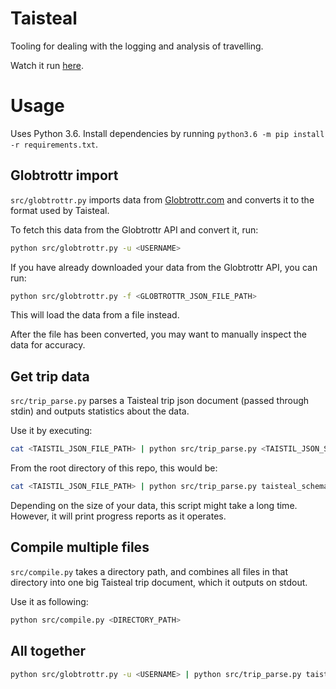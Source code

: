 # Taisteal

Tooling for dealing with the logging and analysis of travelling.

Watch it run [here](https://asciinema.org/a/mwNNT1DUfelOovGldhacgHHPT).

# Usage

Uses Python 3.6. Install dependencies by running `python3.6 -m pip install -r requirements.txt`.

## Globtrottr import

`src/globtrottr.py` imports data from [Globtrottr.com](http://globtrottr.com) and converts it
to the format used by Taisteal.

To fetch this data from the Globtrottr API and convert it, run:

```sh
python src/globtrottr.py -u <USERNAME>
```

If you have already downloaded your data from the Globtrottr API, you can run:

```sh
python src/globtrottr.py -f <GLOBTROTTR_JSON_FILE_PATH>
```

This will load the data from a file instead.

After the file has been converted, you may want to manually inspect the data for accuracy.

## Get trip data

`src/trip_parse.py` parses a Taisteal trip json document (passed through stdin) and outputs
statistics about the data.

Use it by executing:

```sh
cat <TAISTIL_JSON_FILE_PATH> | python src/trip_parse.py <TAISTIL_JSON_SCHEMA_PATH>
```

From the root directory of this repo, this would be:

```sh
cat <TAISTIL_JSON_FILE_PATH> | python src/trip_parse.py taisteal_schema.json
```

Depending on the size of your data, this script might take a long time. However, it will
print progress reports as it operates.

## Compile multiple files

`src/compile.py` takes a directory path, and combines all files in that directory into one
big Taisteal trip document, which it outputs on stdout.

Use it as following:

```sh
python src/compile.py <DIRECTORY_PATH>
```

## All together

```sh
python src/globtrottr.py -u <USERNAME> | python src/trip_parse.py taisteal_schema.json
```
